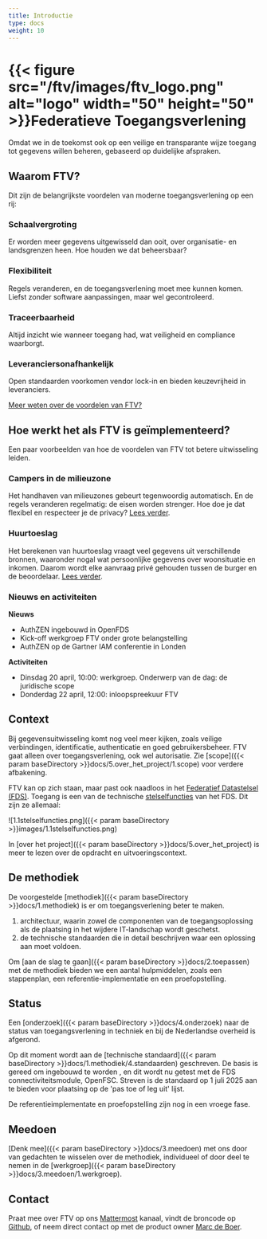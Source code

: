 ```yaml
---
title: Introductie
type: docs
weight: 10
---
```


# {{< figure src="/ftv/images/ftv_logo.png" alt="logo" width="50" height="50" >}}Federatieve Toegangsverlening

Omdat we in de toekomst ook op een veilige en transparante wijze toegang tot gegevens willen beheren,
gebaseerd op duidelijke afspraken.

## Waarom FTV?

Dit zijn de belangrijkste voordelen van moderne toegangsverlening op een rij:

### Schaalvergroting

Er worden meer gegevens uitgewisseld dan ooit, over organisatie- en landsgrenzen heen.
Hoe houden we dat beheersbaar?

### Flexibiliteit

Regels veranderen, en de toegangsverlening moet mee kunnen komen. Liefst zonder software aanpassingen,
maar wel gecontroleerd.

### Traceerbaarheid

Altijd inzicht wie wanneer toegang had, wat veiligheid en compliance waarborgt.

### Leveranciersonafhankelijk

Open standaarden voorkomen vendor lock-in en bieden keuzevrijheid in leveranciers.

[Meer weten over de voordelen van FTV?](1.waarom_ftv)

## Hoe werkt het als FTV is geïmplementeerd?

Een paar voorbeelden van hoe de voordelen van FTV tot betere uitwisseling leiden.

### Campers in de milieuzone

Het handhaven van milieuzones gebeurt tegenwoordig automatisch. En de regels veranderen regelmatig: de eisen worden
strenger. Hoe doe je dat flexibel en respecteer je de privacy? [Lees verder](2.voorbeeldcasus).

### Huurtoeslag

Het berekenen van huurtoeslag vraagt veel gegevens uit verschillende bronnen, waaronder nogal wat persoonlijke
gegevens over woonsituatie en inkomen. Daarom wordt elke aanvraag privé gehouden tussen de burger en de beoordelaar.
[Lees verder](2a.voorbeeldcasus).

### Nieuws en activiteiten

**Nieuws**

- AuthZEN ingebouwd in OpenFDS
- Kick-off werkgroep FTV onder grote belangstelling
- AuthZEN op de Gartner IAM conferentie in Londen

**Activiteiten**

- Dinsdag 20 april, 10:00: werkgroep. Onderwerp van de dag: de juridische scope
- Donderdag 22 april, 12:00: inloopspreekuur FTV

## Context

Bij gegevensuitwisseling komt nog veel meer kijken, zoals veilige verbindingen, identificatie, authenticatie en goed gebruikersbeheer.
FTV gaat alleen over toegangsverlening, ook wel autorisatie. Zie [scope]({{< param baseDirectory >}}docs/5.over_het_project/1.scope) voor verdere afbakening.

FTV kan op zich staan, maar past ook naadloos in het [Federatief Datastelsel (FDS)](https://federatief.datastelsel.nl/).
Toegang is een van de technische [stelselfuncties](https://federatief.datastelsel.nl/kennisbank/stelselfuncties/) van het FDS. Dit zijn ze allemaal:

![1.1stelselfuncties.png]({{< param baseDirectory >}}images/1.1stelselfuncties.png)

In [over het project]({{< param baseDirectory >}}docs/5.over_het_project) is meer te lezen over de opdracht en uitvoeringscontext.

## De methodiek

De voorgestelde [methodiek]({{< param baseDirectory >}}docs/1.methodiek) is er om toegangsverlening beter te maken. 
1. architectuur, waarin zowel de componenten van de toegangsoplossing als de plaatsing in het wijdere IT-landschap wordt geschetst.
2. de technische standaarden die in detail beschrijven waar een oplossing aan moet voldoen.

Om [aan de slag te gaan]({{< param baseDirectory >}}docs/2.toepassen) met de methodiek bieden we een aantal hulpmiddelen, zoals een stappenplan, een referentie-implementatie en een proefopstelling.

## Status

Een [onderzoek]({{< param baseDirectory >}}docs/4.onderzoek) naar de status van toegangsverlening in techniek en bij de Nederlandse overheid is afgerond.

Op dit moment wordt aan de [technische standaard]({{< param baseDirectory >}}docs/1.methodiek/4.standaarden) geschreven. De basis is gereed om ingebouwd te worden , 
en dit wordt nu getest met de FDS connectiviteitsmodule, OpenFSC. Streven is de standaard op 1 juli 2025 aan te bieden voor plaatsing op de 'pas toe of leg uit' lijst.

De referentieimplementate en proefopstelling zijn nog in een vroege fase.

## Meedoen

[Denk mee]({{< param baseDirectory >}}docs/3.meedoen) met ons door van gedachten te wisselen over de methodiek, individueel of door deel te nemen in de [werkgroep]({{< param baseDirectory >}}docs/3.meedoen/1.werkgroep).

## Contact

Praat mee over FTV op ons [Mattermost](https://digilab.overheid.nl/chat/digilab/channels/federatieve-toegangsverlening) kanaal, vindt de broncode op [Github](https://github.com/VNG-Realisatie/ftv), 
of neem direct contact op met de product owner [Marc de Boer](mailto:marc.deboer@vng.nl).
